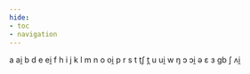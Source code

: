 ```yaml
---
hide:
- toc
- navigation
---
```

a
ai̯
b
d
e
ei̯
f
h
i
j
k
l
m
n
o
oi̯
p
r
s
t
t̠ʃ
t̪
u
ui̯
w
ŋ
ɔ
ɔi̯
ə
ɛ
ɜ
ɡb
ʃ
ʌi̯
